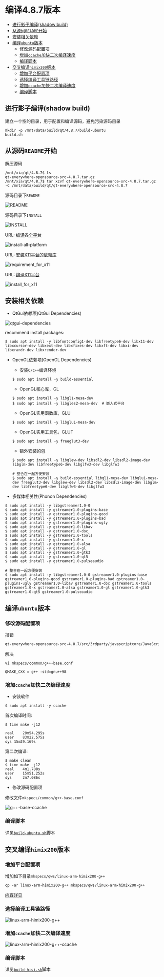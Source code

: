 # 编译4.8.7版本

<!-- vim-markdown-toc GFM -->

- [进行影子编译(shadow build)](#进行影子编译shadow-build)
- [从源码`README`开始](#从源码readme开始)
- [安装相关依赖](#安装相关依赖)
- [编译`ubuntu`版本](#编译ubuntu版本)
  - [修改源码配置项](#修改源码配置项)
  - [增加`ccache`加快二次编译速度](#增加ccache加快二次编译速度)
  - [编译脚本](#编译脚本)
- [交叉编译`himix200`版本](#交叉编译himix200版本)
  - [增加平台配置项](#增加平台配置项)
  - [选择编译工具链路径](#选择编译工具链路径)
  - [增加`ccache`加快二次编译速度](#增加ccache加快二次编译速度-1)
  - [编译脚本](#编译脚本-1)

<!-- vim-markdown-toc -->

## 进行影子编译(shadow build)

建立一个空的目录，用于配置和编译源码，避免污染源码目录

```shell
mkdir -p /mnt/data/build/qt/4.8.7/build-ubuntu
build.sh
```
## 从源码`README`开始

解压源码

```shell
/mnt/xia/qt/4.8.7$ ls
qt-everywhere-opensource-src-4.8.7.tar.gz
/mnt/xia/qt/4.8.7$ tar xzvf qt-everywhere-opensource-src-4.8.7.tar.gz -C /mnt/data/build/qt/qt-everywhere-opensource-src-4.8.7
```

源码目录下`README`

![README](img/README.png)

源码目录下`INSTALL`

![INSTALL](img/INSTALL.png)

URL: [编译各个平台](http://qt-project.org/doc/qt-4.8/installation.html)

![install-all-platform](img/install-all-platform.png)

URL: [安装X11平台的依赖库](https://doc.qt.io/archives/qt-4.8/requirements-x11.html)

![requirement_for_x11](img/requirement_for_x11.png)

URL: [编译X11平台](http://qt-project.org/doc/qt-4.8/install-x11.html)

![install_for_x11](img/install_for_x11.png)

## 安装相关依赖

* QtGui依赖项(QtGui Dependencies)

![qtgui-dependencies](img/qtgui-dependencies.png)

recommend install packages:

```shell
$ sudo apt install -y libfontconfig1-dev libfreetype6-dev libx11-dev libxcursor-dev libxext-dev libxfixes-dev libxft-dev libxi-dev libxrandr-dev libxrender-dev
```

* OpenGL依赖项(OpenGL Dependencies)

    * 安装`C/C++`编译环境

    ```shell
    $ sudo apt install -y build-essential
    ```

    * OpenGL核心库，GL

    ```shell
    $ sudo apt install -y libgl1-mesa-dev
    $ sudo apt install -y libgles2-mesa-dev  # 嵌入式平台
    ```

    * OpenGL实用函数库，GLU

    ```shell
    $ sudo apt install -y libglu1-mesa-dev
    ```

    * OpenGL实用工具包，GLUT

    ```shell
    $ sudo apt install -y freeglut3-dev
    ```

    * 额外安装的包

    ```shell
    $ sudo apt install -y libglew-dev libsdl2-dev libsdl2-image-dev libglm-dev libfreetype6-dev libglfw3-dev libglfw3
    ```

    ```shell
    # 整合在一起方便安装
    $ sudo apt install -y build-essential libgl1-mesa-dev libglu1-mesa-dev freeglut3-dev libglew-dev libsdl2-dev libsdl2-image-dev libglm-dev libfreetype6-dev libglfw3-dev libglfw3
    ```

* 多媒体相关性(Phonon Dependencies)

```shell
$ sudo apt install -y libgstreamer1.0-0
$ sudo apt install -y gstreamer1.0-plugins-base
$ sudo apt install -y gstreamer1.0-plugins-good
$ sudo apt install -y gstreamer1.0-plugins-bad
$ sudo apt install -y gstreamer1.0-plugins-ugly
$ sudo apt install -y gstreamer1.0-libav
$ sudo apt install -y gstreamer1.0-doc
$ sudo apt install -y gstreamer1.0-tools
$ sudo apt install -y gstreamer1.0-x
$ sudo apt install -y gstreamer1.0-alsa
$ sudo apt install -y gstreamer1.0-gl
$ sudo apt install -y gstreamer1.0-gtk3
$ sudo apt install -y gstreamer1.0-qt5
$ sudo apt install -y gstreamer1.0-pulseaudio

# 整合在一起方便安装
$ sudo apt install -y libgstreamer1.0-0 gstreamer1.0-plugins-base gstreamer1.0-plugins-good gstreamer1.0-plugins-bad gstreamer1.0-plugins-ugly gstreamer1.0-libav gstreamer1.0-doc gstreamer1.0-tools gstreamer1.0-x gstreamer1.0-alsa gstreamer1.0-gl gstreamer1.0-gtk3 gstreamer1.0-qt5 gstreamer1.0-pulseaudio
```

## 编译`ubuntu`版本

### 修改源码配置项

报错
```txt
qt-everywhere-opensource-src-4.8.7/src/3rdparty/javascriptcore/JavaScriptCore/wtf/TypeTraits.h:173:69: error: ‘std::tr1’ has not been declared
```

解决
```
vi mkspecs/common/g++-base.conf

QMAKE_CXX = g++ -std=gnu++98
```


### 增加`ccache`加快二次编译速度

* 安装软件

```shell
$ sudo apt install -y ccache
```

首次编译时间:

```shell
$ time make -j12

real	20m54.295s
user	83m22.575s
sys	15m29.169s
```

第二次编译:

```shell
$ make clean
$ time make -j12
real	4m1.788s
user	15m51.252s
sys	    2m7.086s
```

* 修改源码配置项

修改文件`mkspecs/common/g++-base.conf`

![g++-base-ccache](img/g++-base-ccache.png)

### 编译脚本

详见[`build-ubuntu.sh`](build-ubuntu.sh)脚本



## 交叉编译`himix200`版本

### 增加平台配置项

增加如下目录`mkspecs/qws/linux-arm-himix200-g++`

```
cp -ar linux-arm-himix200-g++ mkspecs/qws/linux-arm-himix200-g++
```

[内容详见](linux-arm-himix200-g++)

### 选择编译工具链路径

![linux-arm-himix200-g++](img/linux-arm-himix200-g++.png)

### 增加`ccache`加快二次编译速度

![linux-arm-himix200-g++-ccache](img/linux-arm-himix200-g++-ccache.png)

### 编译脚本

详见[`build-hisi.sh`](build-hisi.sh)脚本


